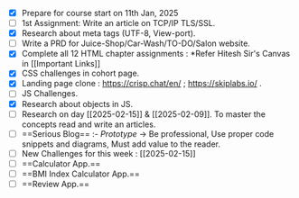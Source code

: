 - [x] Prepare for course start on 11th Jan, 2025
- [ ] 1st Assignment: Write an article on TCP/IP TLS/SSL.
- [x] Research about meta tags (UTF-8, View-port).
- [ ] Write a PRD for Juice-Shop/Car-Wash/TO-DO/Salon website.
- [x] Complete all 12 HTML chapter assignments : *Refer Hitesh Sir's Canvas in [[Important Links]] 
- [x] CSS challenges in cohort page. 
- [x] Landing page clone : https://crisp.chat/en/ ; https://skiplabs.io/ .
- [ ] JS Challenges.
- [x] Research about objects in JS.
- [ ] Research on day [[2025-02-15]] & [[2025-02-09]]. To master the concepts read and write an articles.
- [ ] ==Serious Blog== :- *Prototype* -> Be professional, Use proper code snippets and diagrams, Must add value to the reader.
- [ ] New Challenges for this week : [[2025-02-15]]
- [ ] ==Calculator App.==
- [ ] ==BMI Index Calculator App.==
- [ ] ==Review App.==
